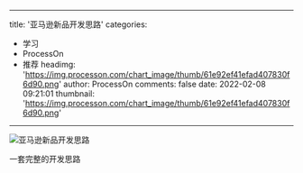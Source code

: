 
---
title: '亚马逊新品开发思路'
categories: 
 - 学习
 - ProcessOn
 - 推荐
headimg: 'https://img.processon.com/chart_image/thumb/61e92ef41efad407830f6d90.png'
author: ProcessOn
comments: false
date: 2022-02-08 09:21:01
thumbnail: 'https://img.processon.com/chart_image/thumb/61e92ef41efad407830f6d90.png'
---

<div>   
<img class="thumb" alt="亚马逊新品开发思路" src="https://img.processon.com/chart_image/thumb/61e92ef41efad407830f6d90.png" referrerpolicy="no-referrer">
<p>一套完整的开发思路</p>  
</div>
            